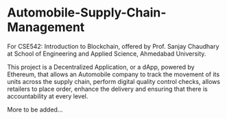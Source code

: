 # Automobile-Supply-Chain-Management

For CSE542: Introduction to Blockchain, offered by Prof. Sanjay Chaudhary at School of Engineering and Applied Science, Ahmedabad University.

This project is a Decentralized Application, or a dApp, powered by Ethereum, that allows an Automobile company to track the movement of its units across the supply chain, perform digital quality control checks, allows retailers to place order, enhance the delivery and ensuring that there is accountability at every level. 

More to be added...
